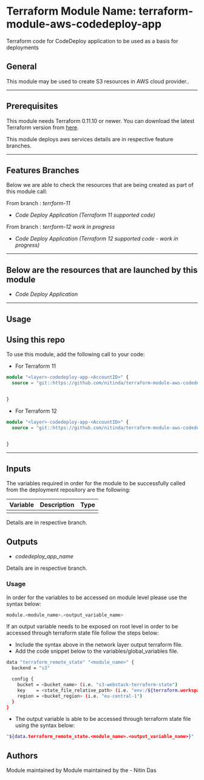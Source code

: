 # Terraform Module Name: terraform-module-aws-codedeploy-app
Terraform code for CodeDeploy application to be used as a basis for deployments

## General

This module may be used to create S3 resources in AWS cloud provider..

---


## Prerequisites

This module needs Terraform 0.11.10 or newer.
You can download the latest Terraform version from [here](https://www.terraform.io/downloads.html).

This module deploys aws services details are in respective feature branches.

---

## Features Branches

Below we are able to check the resources that are being created as part of this module call:

From branch : *terrform-11*

- *Code Deploy Application (Terraform 11 supported code)*

From branch : *terrform-12* *work in progress*

- *Code Deploy Application (Terraform 12 supported code - work in progress)*


---

## Below are the resources that are launched by this module

- *Code Deploy Application*


---

## Usage

## Using this repo

To use this module, add the following call to your code:

- For Terraform 11

```tf
module "<layer>-codedeploy-app-<AccountID>" {
  source = "git::https://github.com/nitinda/terraform-module-aws-codedeploy-app.git?ref=terrform-11"


}
```


- For Terraform 12

```tf
module "<layer>-codedeploy-app-<AccountID>" {
  source = "git::https://github.com/nitinda/terraform-module-aws-codedeploy-app.git?ref=terrform-12"


}
```


---

## Inputs

The variables required in order for the module to be successfully called from the deployment repository are the following:


| Variable               |          Description         |    Type    |
|------------------------|------------------------------|------------|
|                        |                              |            |



Details are in respective branch.


## Outputs

- *codedeploy_app_name*


Details are in respective branch.


### Usage
In order for the variables to be accessed on module level please use the syntax below:
```bash
module.<module_name>.<output_variable_name>
```

If an output variable needs to be exposed on root level in order to be accessed through terraform state file follow the steps below:

- Include the syntax above in the network layer output terraform file.
- Add the code snippet below to the variables/global_variables file.
```bash
data "terraform_remote_state" "<module_name>" {
  backend = "s3"

  config {
    bucket = <bucket_name> (i.e. "s3-webstack-terraform-state")
    key    = <state_file_relative_path> (i.e. "env:/${terraform.workspace}/4_Networking/terraform.tfstate")
    region = <bucket_region> (i.e. "eu-central-1")
  }
}
```
- The output variable is able to be accessed through terraform state file using the syntax below:
```bash
"${data.terraform_remote_state.<module_name>.<output_variable_name>}"
```

## Authors
Module maintained by Module maintained by the - Nitin Das
